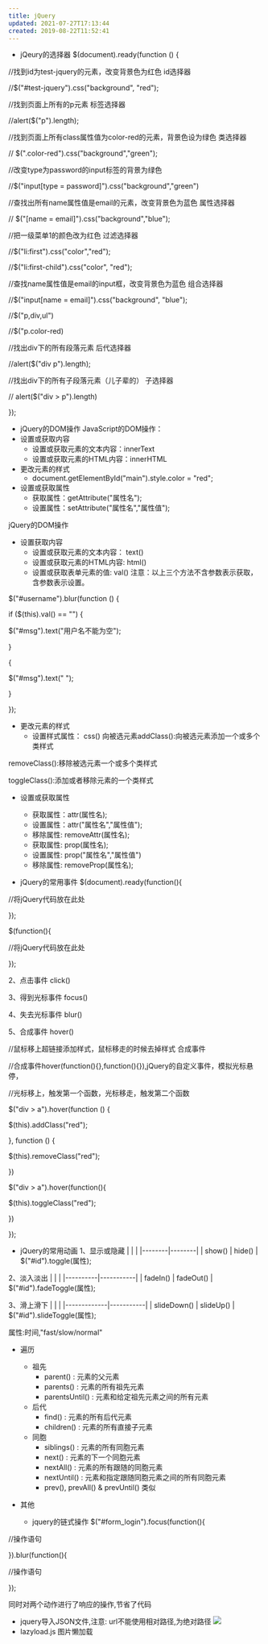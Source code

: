```yaml
---
title: jQuery
updated: 2021-07-27T17:13:44
created: 2019-08-22T11:52:41
---
```


- jQeury的选择器
\$(document).ready(function () {

//找到id为test-jquery的元素，改变背景色为红色 id选择器

//\$("#test-jquery").css("background", "red");

//找到页面上所有的p元素 标签选择器

//alert(\$("p").length);

//找到页面上所有class属性值为color-red的元素，背景色设为绿色 类选择器

// \$(".color-red").css("background","green");

//改变type为password的input标签的背景为绿色

//\$("input\[type = password\]").css("background","green")

//查找出所有name属性值是email的元素，改变背景色为蓝色 属性选择器

// \$("\[name = email\]").css("background","blue");

//把一级菜单1的颜色改为红色 过滤选择器

//\$("li:first").css("color","red");

//\$("li:first-child").css("color", "red");

//查找name属性值是email的input框，改变背景色为蓝色 组合选择器

//\$("input\[name = email\]").css("background", "blue");

//\$("p,div,ul")

//\$("p.color-red)

//找出div下的所有段落元素 后代选择器

//alert(\$("div p").length);

//找出div下的所有子段落元素（儿子辈的） 子选择器

// alert(\$("div \> p").length)

});

- jQuery的DOM操作
JavaScript的DOM操作：
- 设置或获取内容
  - 设置或获取元素的文本内容：innerText
  - 设置或获取元素的HTML内容：innerHTML
- 更改元素的样式
  - document.getElementById("main").style.color = "red";
- 设置或获取属性
  - 获取属性：getAttribute("属性名");
  - 设置属性：setAttribute("属性名","属性值");

jQuery的DOM操作
- 设置获取内容
  - 设置或获取元素的文本内容： text()
  - 设置或获取元素的HTML内容: html()
  - 设置或获取表单元素的值: val()
注意：以上三个方法不含参数表示获取，含参数表示设置。

\$("#username").blur(function () {

if (\$(this).val() == "") {

\$("#msg").text("用户名不能为空");

}

{

\$("#msg").text(" ");

}

});

- 更改元素的样式
  - 设置样式属性： css()
向被选元素addClass():向被选元素添加一个或多个类样式

removeClass():移除被选元素一个或多个类样式

toggleClass():添加或者移除元素的一个类样式

- 设置或获取属性
  - 获取属性：attr(属性名);
  - 设置属性：attr("属性名","属性值");
  - 移除属性: removeAttr(属性名);
  - 获取属性: prop(属性名);
  - 设置属性: prop("属性名","属性值")
  - 移除属性: removeProp(属性名);

- jQuery的常用事件
\$(document).ready(function(){

//将jQuery代码放在此处

});

\$(function(){

//将jQuery代码放在此处

});

2、点击事件 click()

3、得到光标事件 focus()

4、失去光标事件 blur()

5、合成事件 hover()

//鼠标移上超链接添加样式，鼠标移走的时候去掉样式 合成事件

//合成事件hover(function(){},function(){}),jQuery的自定义事件，模拟光标悬停，

//光标移上，触发第一个函数，光标移走，触发第二个函数

\$("div \> a").hover(function () {

\$(this).addClass("red");

}, function () {

\$(this).removeClass("red");

})

\$("div \> a").hover(function(){

\$(this).toggleClass("red");

})

});
- jQuery的常用动画
1、显示或隐藏
|        |        |
|--------|--------|
| show() | hide() |
\$("#id").toggle(属性);

2、淡入淡出
|          |           |
|----------|-----------|
| fadeIn() | fadeOut() |
\$("#id").fadeToggle(属性);

3、滑上滑下
|             |           |
|-------------|-----------|
| slideDown() | slideUp() |
\$("#id").slideToggle(属性);

属性:时间,"fast/slow/normal"

- 遍历
  - 祖先
    - parent() : 元素的父元素
    - parents() : 元素的所有祖先元素
    - parentsUntil() : 元素和给定祖先元素之间的所有元素
  - 后代
    - find() : 元素的所有后代元素
    - children() : 元素的所有直接子元素
  - 同胞
    - siblings() : 元素的所有同胞元素
    - next() : 元素的下一个同胞元素
    - nextAll() : 元素的所有跟随的同胞元素
    - nextUntil() : 元素和指定跟随同胞元素之间的所有同胞元素
    - prev(), prevAll() & prevUntil() 类似

- 其他
  - jquery的链式操作
\$("#form_login").focus(function(){

//操作语句

}).blur(function(){

//操作语句

});

同时对两个动作进行了响应的操作,节省了代码
- jquery导入JSON文件,注意: url不能使用相对路径,为绝对路径
![](C:\Users\hvgub\AppData\Local\Temp\第一笔记本\pandoc/media/image1.png)
- lazyload.js
图片懒加载
